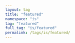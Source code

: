 ```yaml
---
layout: tag
title: "featured"
namespace: "is"
tag: "featured"
full_tag: "is/featured"
permalink: /tags/is/featured/
---
```

